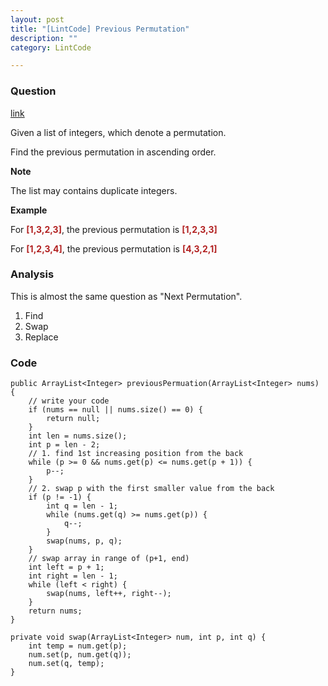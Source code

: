 ```yaml
---
layout: post
title: "[LintCode] Previous Permutation"
description: ""
category: LintCode

---
```


### Question 

[link](http://www.lintcode.com/en/problem/previous-permuation/)

<div style="min-height:100px">
<p>Given a list of integers, which denote a permutation.</p>

<p>Find the previous permutation in ascending order.</p>
    
<div class="m-t-lg m-b-lg">
      <b>Note</b>
      <div><p>The list may contains duplicate integers.</p>
      </div>
</div>
    
<div class="m-t-lg m-b-lg">
      <b>Example</b>
      <div><p>For <strong><span style="color:#B22222;">[1,3,2,3]</span></strong>, the previous permutation is <span style="color:#B22222;"><strong>[1,2,3,3]</strong></span></p>

<p>For <span style="color:#B22222;"><strong>[1,2,3,4]</strong></span>, the previous permutation is <span style="color:#B22222;"><strong>[4,3,2,1]</strong></span></p>
    </div>
</div>
</div>

### Analysis 

This is almost the same question as "Next Permutation". 

1. Find
1. Swap
1. Replace

### Code

    public ArrayList<Integer> previousPermuation(ArrayList<Integer> nums) {
		// write your code
		if (nums == null || nums.size() == 0) {
		    return null;
		}
		int len = nums.size();
		int p = len - 2;
		// 1. find 1st increasing position from the back
		while (p >= 0 && nums.get(p) <= nums.get(p + 1)) {
		    p--;
		}
		// 2. swap p with the first smaller value from the back
		if (p != -1) {
		    int q = len - 1;
		    while (nums.get(q) >= nums.get(p)) {
		        q--;
		    }
		    swap(nums, p, q);
		}
		// swap array in range of (p+1, end)
		int left = p + 1;
		int right = len - 1;
		while (left < right) {
		    swap(nums, left++, right--);
		}
		return nums;
    }
    
    private void swap(ArrayList<Integer> num, int p, int q) {
        int temp = num.get(p);
	    num.set(p, num.get(q));
	    num.set(q, temp);
    }
